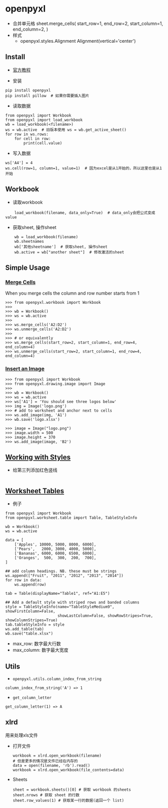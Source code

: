 ```{contents}
```

# openpyxl
* 合并单元格
    sheet.merge_cells(
        start_row=1,
        end_row=2,
        start_column=1,
        end_column=2,
    )
* 样式
    * openpyxl.styles.Alignment
        Alignment(vertical='center')

## Install
* [官方教程](https://openpyxl.readthedocs.io/)

* 安装


```
pip install openpyxl
pip install pillow  # 如果你需要插入图片
```


* 读取数据

```
from openpyxl import Workbook
from openpyxl import load_workbook
wb = load_workbook(<filename>)
ws = wb.active  # 旧版本使用 ws = wb.get_active_sheet()
for row in ws.rows:
    for cell in row:
        print(cell.value)
```


* 写入数据

```
ws['A4'] = 4
ws.cell(row=1, column=1, value=1)  # 因为excel是从1开始的，所以这里也是从1开始
```


## Workbook
* 读取workbook

```
    load_workbook(filename, data_only=True)  # data_only会把公式变成value
```


* 获取sheet, 操作sheet


```
    wb = load_workbook(filename)
    wb.sheetnames
    wb['其他sheetname']  # 获取sheet, 操作sheet
    wb.active = wb["another sheet"]  # 修改激活的sheet
```



## Simple Usage

### [Merge Cells](https://openpyxl.readthedocs.io/en/stable/usage.html#merge-unmerge-cells)
When you merge cells the column and row number starts from 1

```
>>> from openpyxl.workbook import Workbook
>>>
>>> wb = Workbook()
>>> ws = wb.active
>>>
>>> ws.merge_cells('A2:D2')
>>> ws.unmerge_cells('A2:D2')
>>> 
>>> # or equivalently
>>> ws.merge_cells(start_row=2, start_column=1, end_row=4, end_column=4)
>>> ws.unmerge_cells(start_row=2, start_column=1, end_row=4, end_column=4)
```

### [Insert an Image](https://openpyxl.readthedocs.io/en/stable/usage.html#inserting-an-image)
```
>>> from openpyxl import Workbook
>>> from openpyxl.drawing.image import Image
>>>
>>> wb = Workbook()
>>> ws = wb.active
>>> ws['A1'] = 'You should see three logos below'
>>> img = Image('logo.png')
>>> # add to worksheet and anchor next to cells
>>> ws.add_image(img, 'A1')
>>> wb.save('logo.xlsx')

>>> image = Image("logo.png")
>>> image.width = 500
>>> image.height = 370
>>> ws.add_image(image, 'B2')
```

## [Working with Styles](https://openpyxl.readthedocs.io/en/stable/styles.html#)
* 给第三列添加红色竖线
```{literalinclude} add_border.py
```

## [Worksheet Tables](https://openpyxl.readthedocs.io/en/stable/worksheet_tables.html)

* 例子
```
from openpyxl import Workbook
from openpyxl.worksheet.table import Table, TableStyleInfo

wb = Workbook()
ws = wb.active

data = [
    ['Apples', 10000, 5000, 8000, 6000],
    ['Pears',   2000, 3000, 4000, 5000],
    ['Bananas', 6000, 6000, 6500, 6000],
    ['Oranges',  500,  300,  200,  700],
]

## add column headings. NB. these must be strings
ws.append(["Fruit", "2011", "2012", "2013", "2014"])
for row in data:
    ws.append(row)

tab = Table(displayName="Table1", ref="A1:E5")

## Add a default style with striped rows and banded columns
style = TableStyleInfo(name="TableStyleMedium9", showFirstColumn=False,
                       showLastColumn=False, showRowStripes=True, showColumnStripes=True)
tab.tableStyleInfo = style
ws.add_table(tab)
wb.save("table.xlsx")
```
* max_row: 数字最大行数
* max_column: 数字最大宽度

## Utils
* `openpyxl.utils.column_index_from_string`
```
column_index_from_string('A') => 1
```

* `get_column_letter`
```
get_column_letter(1) => A
```

## xlrd
用来处理xls文件
* 打开文件
    ```
    workbook = xlrd.open_workbook(filename)
    # 但是更多的情况是文件已经在内存的
    data = open(filename, 'rb').read()
    workbook = xlrd.open_workbook(file_contents=data)
    ```

* Sheets
    ```
    sheet = workbook.sheets()[0] # 获取 workbook 的sheets
    sheet.nrows # 获取 sheet 的行数
    sheet.row_values(1) # 获取某一行的数据(返回一个 list)
    ```

